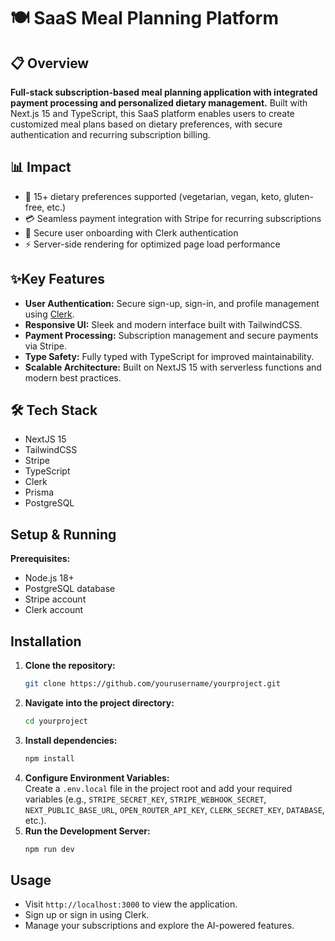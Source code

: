 # 🍽️ SaaS Meal Planning Platform
## 📋 Overview
**Full-stack subscription-based meal planning application with integrated payment processing and personalized dietary management.** Built with Next.js 15 and TypeScript, this SaaS platform enables users to create customized meal plans based on dietary preferences, with secure authentication and recurring subscription billing.

## 📊 Impact
- 🍴 15+ dietary preferences supported (vegetarian, vegan, keto, gluten-free, etc.)
- 💳 Seamless payment integration with Stripe for recurring subscriptions
- 🔐 Secure user onboarding with Clerk authentication
- ⚡ Server-side rendering for optimized page load performance

## ✨Key Features
- **User Authentication:** Secure sign-up, sign-in, and profile management using [Clerk](https://go.clerk.com/TFWZCy5).
- **Responsive UI:** Sleek and modern interface built with TailwindCSS.
- **Payment Processing:** Subscription management and secure payments via Stripe.
- **Type Safety:** Fully typed with TypeScript for improved maintainability.
- **Scalable Architecture:** Built on NextJS 15 with serverless functions and modern best practices.

## 🛠️ Tech Stack
- NextJS 15
- TailwindCSS
- Stripe
- TypeScript
- Clerk
- Prisma
- PostgreSQL

## Setup & Running
**Prerequisites:**
- Node.js 18+
- PostgreSQL database
- Stripe account
- Clerk account
  
## Installation
1. **Clone the repository:**
   ```bash
   git clone https://github.com/yourusername/yourproject.git
   ```
2. **Navigate into the project directory:**
   ```bash
   cd yourproject
   ```
3. **Install dependencies:**
   ```bash
   npm install
   ```
4. **Configure Environment Variables:**  
   Create a `.env.local` file in the project root and add your required variables (e.g., `STRIPE_SECRET_KEY`, `STRIPE_WEBHOOK_SECRET`, `NEXT_PUBLIC_BASE_URL`, `OPEN_ROUTER_API_KEY`, `CLERK_SECRET_KEY`, `DATABASE`, etc.).
5. **Run the Development Server:**
   ```bash
   npm run dev
   ```

## Usage
- Visit `http://localhost:3000` to view the application.
- Sign up or sign in using Clerk.
- Manage your subscriptions and explore the AI-powered features.
